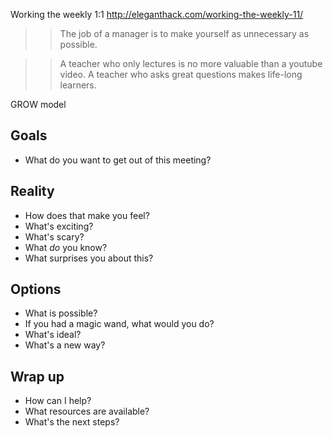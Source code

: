 Working the weekly 1:1
http://eleganthack.com/working-the-weekly-11/

>> The job of a manager is to make yourself as unnecessary as possible.

>> A teacher who only lectures is no more valuable than a youtube video. A teacher who asks great questions makes life-long learners.

GROW model

## Goals
* What do you want to get out of this meeting?

## Reality
* How does that make you feel?
* What's exciting?
* What's scary?
* What _do_ you know?
* What surprises you about this?

## Options
* What is possible?
* If you had a magic wand, what would you do?
* What's ideal?
* What's a new way?

## Wrap up
* How can I help?
* What resources are available?
* What's the next steps?
